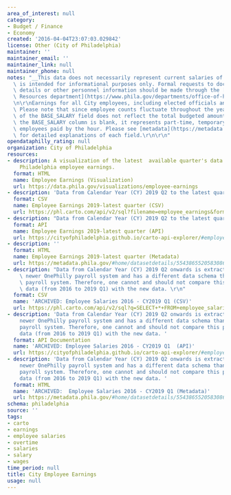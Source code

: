 ```yaml
---
area_of_interest: null
category:
- Budget / Finance
- Economy
created: '2016-04-04T23:07:03.029842'
license: Other (City of Philadelphia)
maintainer: ''
maintainer_email: ''
maintainer_link: null
maintainer_phone: null
notes: "__This data does not necessarily represent current salaries of employees and\
  \ is intended for informational purposes only. Formal requests to document salary\
  \ details or other personnel information should be made through the [City's Human\
  \ Resources department](https://www.phila.gov/departments/office-of-human-resources/).__\r\
  \n\r\nEarnings for all City employees, including elected officials and Court staff.\
  \ Please note that since employee counts fluctuate throughout the year, the sum\
  \ of the BASE_SALARY field does not reflect the total budgeted amount. Also, when\
  \ the BASE_SALARY column is blank, it represents part-time, temporary, or seasonal\
  \ employees paid by the hour. Please see [metadata](https://metadata.phila.gov/#home/datasetdetails/5543865520583086178c4ebd/representationdetails/604284dc49a209001d746460/?view_287_per_page=25&view_287_page=1)\
  \ for detailed explanations of each field.\r\n\r\n"
opendataphilly_rating: null
organization: City of Philadelphia
resources:
- description: A visualization of the latest  available quarter's data on City of
    Philadelphia employee earnings.
  format: HTML
  name: Employee Earnings (Visualization)
  url: https://data.phila.gov/visualizations/employee-earnings
- description: 'Data from Calendar Year (CY) 2019 Q2 to the latest quarter. '
  format: CSV
  name: Employee Earnings 2019-latest quarter (CSV)
  url: https://phl.carto.com/api/v2/sql?filename=employee_earnings&format=csv&q=SELECT%20*%20FROM%20employee_earnings
- description: "Data from Calendar Year (CY) 2019 Q2 to the latest quarter. \r\n"
  format: API
  name: Employee Earnings 2019-latest quarter (API)
  url: https://cityofphiladelphia.github.io/carto-api-explorer/#employee_earnings
- description: ''
  format: HTML
  name: Employee Earnings 2019-latest quarter (Metadata)
  url: https://metadata.phila.gov/#home/datasetdetails/5543865520583086178c4ebd/representationdetails/604284dc49a209001d746460/?view_287_per_page=25&view_287_page=1
- description: "Data from Calendar Year (CY) 2019 Q2 onwards is extracted from the\
    \ newer OnePhilly payroll system and has a different data schema than the legacy\
    \ payroll system. Therefore, one cannot and should not compare this previous earnings\
    \ data (from 2016 to 2019 Q1) with the new data. \r\n"
  format: CSV
  name: 'ARCHIVED: Employee Salaries 2016 - CY2019 Q1 (CSV)'
  url: https://phl.carto.com/api/v2/sql?q=SELECT+*+FROM+employee_salaries_archive&filename=employee_salaries_archive&format=csv&skipfields=cartodb_id,the_geom,the_geom_webmercator
- description: 'Data from Calendar Year (CY) 2019 Q2 onwards is extracted from the
    newer OnePhilly payroll system and has a different data schema than the legacy
    payroll system. Therefore, one cannot and should not compare this previous earnings
    data (from 2016 to 2019 Q1) with the new data. '
  format: API Documentation
  name: 'ARCHIVED: Employee Salaries 2016 - CY2019 Q1  (API)'
  url: https://cityofphiladelphia.github.io/carto-api-explorer/#employee_salaries_archive
- description: 'Data from Calendar Year (CY) 2019 Q2 onwards is extracted from the
    newer OnePhilly payroll system and has a different data schema than the legacy
    payroll system. Therefore, one cannot and should not compare this previous earnings
    data (from 2016 to 2019 Q1) with the new data. '
  format: HTML
  name: 'ARCHIVED:  Employee Salaries 2016 - CY2019 Q1 (Metadata)'
  url: https://metadata.phila.gov/#home/datasetdetails/5543865520583086178c4ebd/representationdetails/5702f25233ec3695104ca926/
schema: philadelphia
source: ''
tags:
- carto
- earnings
- employee salaries
- overtime
- salaries
- salary
- wages
time_period: null
title: City Employee Earnings
usage: null
---
```

